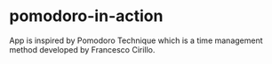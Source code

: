 # pomodoro-in-action
App is inspired by Pomodoro Technique which is a time management method developed by Francesco Cirillo.
